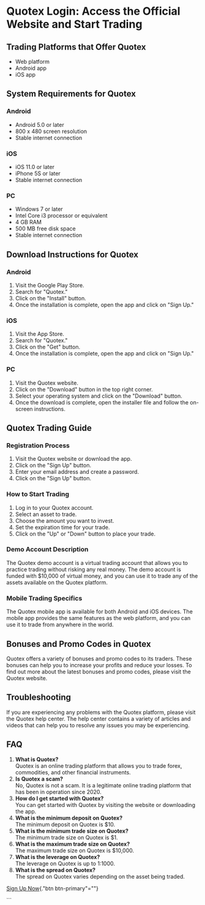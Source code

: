# Quotex Login: Access the Official Website and Start Trading

## Trading Platforms that Offer Quotex

-   Web platform
-   Android app
-   iOS app

## System Requirements for Quotex

### Android

-   Android 5.0 or later
-   800 x 480 screen resolution
-   Stable internet connection

### iOS

-   iOS 11.0 or later
-   iPhone 5S or later
-   Stable internet connection

### PC

-   Windows 7 or later
-   Intel Core i3 processor or equivalent
-   4 GB RAM
-   500 MB free disk space
-   Stable internet connection

## Download Instructions for Quotex

### Android

1.  Visit the Google Play Store.
2.  Search for "Quotex."
3.  Click on the "Install" button.
4.  Once the installation is complete, open the app and click on
    "Sign Up."

### iOS

1.  Visit the App Store.
2.  Search for "Quotex."
3.  Click on the "Get" button.
4.  Once the installation is complete, open the app and click on
    "Sign Up."

### PC

1.  Visit the Quotex website.
2.  Click on the "Download" button in the top right corner.
3.  Select your operating system and click on the "Download"
    button.
4.  Once the download is complete, open the installer file and follow
    the on-screen instructions.

## Quotex Trading Guide

### Registration Process

1.  Visit the Quotex website or download the app.
2.  Click on the "Sign Up" button.
3.  Enter your email address and create a password.
4.  Click on the "Sign Up" button.

### How to Start Trading

1.  Log in to your Quotex account.
2.  Select an asset to trade.
3.  Choose the amount you want to invest.
4.  Set the expiration time for your trade.
5.  Click on the "Up" or "Down" button to place your trade.

### Demo Account Description

The Quotex demo account is a virtual trading account that allows you to
practice trading without risking any real money. The demo account is
funded with \$10,000 of virtual money, and you can use it to trade any
of the assets available on the Quotex platform.

### Mobile Trading Specifics

The Quotex mobile app is available for both Android and iOS devices. The
mobile app provides the same features as the web platform, and you can
use it to trade from anywhere in the world.

## Bonuses and Promo Codes in Quotex

Quotex offers a variety of bonuses and promo codes to its traders. These
bonuses can help you to increase your profits and reduce your losses. To
find out more about the latest bonuses and promo codes, please visit the
Quotex website.

## Troubleshooting

If you are experiencing any problems with the Quotex platform, please
visit the Quotex help center. The help center contains a variety of
articles and videos that can help you to resolve any issues you may be
experiencing.

## FAQ

1.  **What is Quotex?**\
    Quotex is an online trading platform that allows you to trade forex,
    commodities, and other financial instruments.
2.  **Is Quotex a scam?**\
    No, Quotex is not a scam. It is a legitimate online trading platform
    that has been in operation since 2020.
3.  **How do I get started with Quotex?**\
    You can get started with Quotex by visiting the website or
    downloading the app.
4.  **What is the minimum deposit on Quotex?**\
    The minimum deposit on Quotex is \$10.
5.  **What is the minimum trade size on Quotex?**\
    The minimum trade size on Quotex is \$1.
6.  **What is the maximum trade size on Quotex?**\
    The maximum trade size on Quotex is \$10,000.
7.  **What is the leverage on Quotex?**\
    The leverage on Quotex is up to 1:1000.
8.  **What is the spread on Quotex?**\
    The spread on Quotex varies depending on the asset being traded.

[Sign Up Now](\%22https://traff.sbs/brokerqxsignup\%22){."btn
btn-primary"=""}

\`\`\`

